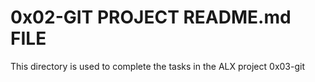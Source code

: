 # 0x02-GIT PROJECT README.md FILE

This directory is used to complete the tasks in the ALX project 0x03-git

